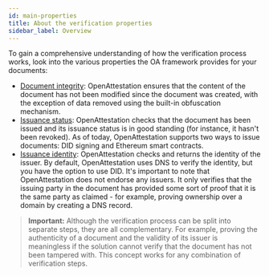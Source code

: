```yaml
---
id: main-properties
title: About the verification properties
sidebar_label: Overview
---
```


To gain a comprehensive understanding of how the verification process works, look into the various properties the OA framework provides for your documents:

- [Document integrity](/docs/docs-section/how-does-it-work/document-integrity): OpenAttestation ensures that the content of the document has not been modified since the document was created, with the exception of data removed using the built-in obfuscation mechanism.
- [Issuance status](/docs/docs-section/how-does-it-work/issuance-status): OpenAttestation checks that the document has been issued and its issuance status is in good standing (for instance, it hasn't been revoked). As of today, OpenAttestation supports two ways to issue documents: DID signing and Ethereum smart contracts.
- [Issuance identity](/docs/docs-section/how-does-it-work/issuance-identity): OpenAttestation checks and returns the identity of the issuer. By default, OpenAttestation uses DNS to verify the identity, but you have the option to use DID. It's important to note that OpenAttestation does not endorse any issuers. It only verifies that the issuing party in the document has provided some sort of proof that it is the same party as claimed - for example, proving ownership over a domain by creating a DNS record.

>**Important:** Although the verification process can be split into separate steps, they are all complementary. For example, proving the authenticity of a document and the validity of its issuer is meaningless if the solution cannot verify that the document has not been tampered with. This concept works for any combination of verification steps.
